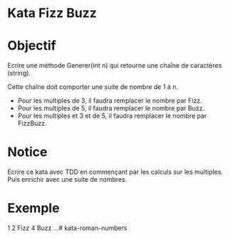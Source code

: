 # Kata Fizz Buzz

# Objectif
Ecrire une méthode Generer(int n) qui retourne une chaîne de caractères (string).

Cette chaîne doit comporter une suite de nombre de 1 à n.

- Pour les multiples de 3, il faudra remplacer le nombre par Fizz.
- Pour les multiples de 5, il faudra remplacer le nombre par Buzz.
- Pour les multiples et 3 et de 5, il faudra remplacer le nombre par FizzBuzz.

# Notice
Ecrire ce kata avec TDD en commençant par les calculs sur les multiples.
Puis enrichir avec une suite de nombres.

# Exemple
1 2 Fizz 4 Buzz …# kata-roman-numbers
